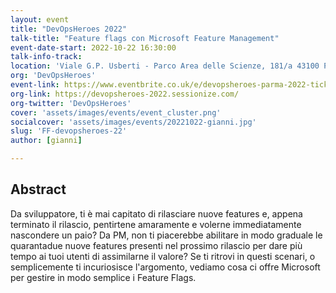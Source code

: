 ```yaml
---
layout: event
title: "DevOpsHeroes 2022"
talk-title: "Feature flags con Microsoft Feature Management"
event-date-start: 2022-10-22 16:30:00
talk-info-track: 
location: 'Viale G.P. Usberti - Parco Area delle Scienze, 181/a 43100 Parma'
org: 'DevOpsHeroes'
event-link: https://www.eventbrite.co.uk/e/devopsheroes-parma-2022-tickets-324923122807
org-link: https://devopsheroes-2022.sessionize.com/
org-twitter: 'DevOpsHeroes'
cover: 'assets/images/events/event_cluster.png'
socialcover: 'assets/images/events/20221022-gianni.jpg'
slug: 'FF-devopsheroes-22'
author: [gianni]

---
```

## Abstract
Da sviluppatore, ti è mai capitato di rilasciare nuove features e, appena terminato il rilascio, pentirtene amaramente e volerne immediatamente nascondere un paio? Da PM, non ti piacerebbe abilitare in modo graduale le quarantadue nuove features presenti nel prossimo rilascio per dare più tempo ai tuoi utenti di assimilarne il valore? Se ti ritrovi in questi scenari, o semplicemente ti incuriosisce l'argomento, vediamo cosa ci offre Microsoft per gestire in modo semplice i Feature Flags. 
 
<!--div class="video">
<div class="responsive-iframe-container-16">
<iframe class="responsive-iframe" src="https://www.youtube.com/embed/bJ0-Ljy98m8?start=26876" frameborder="0" allow="accelerometer; autoplay; clipboard-write; encrypted-media; gyroscope; picture-in-picture" allowfullscreen></iframe>
</div>
</div>

<p><a href="https://github.com/GianniBortoloBossini/azureday2022-microsoft-feature-management">Il <strong>Repo</strong> è disponibile qui: https://github.com/GianniBortoloBossini/azureday2022-microsoft-feature-management</a></p-->